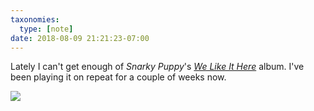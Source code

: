 ```yaml
---
taxonomies:
  type: [note]
date: 2018-08-09 21:21:23-07:00
---
```

Lately I can't get enough of *Snarky Puppy*'s *[We Like It Here][1]* album. I've been playing it on repeat for a couple of weeks now.

![][2]

[1]: https://store.snarkypuppy.com/collections/music/products/we-like-it-here-vinyl-lp
[2]: /media/images/blog/2018/08/we-like-it-here/lp-cover.jpg
